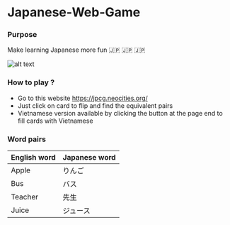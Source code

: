 # Japanese-Web-Game
### Purpose
Make learning Japanese more fun :jp: :jp: :jp:

![alt text](https://media.giphy.com/media/ufszmdQvbMNH2/giphy.gif)
### How to play ?
- Go to this website https://jpcg.neocities.org/
- Just click on card to flip and find the equivalent pairs
- Vietnamese version available by clicking the button at the page end to fill cards with Vietnamese
### Word pairs
English word | Japanese word
------------ | -------------
Apple | りんご
Bus | バス
Teacher | 先生
Juice | ジュース
